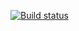 [![Build status](https://ci.appveyor.com/api/projects/status/l38ehik0986b6a4n?svg=true)](https://ci.appveyor.com/project/GubinaIrina/homework-page-objects)
